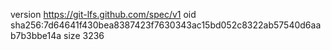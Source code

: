 version https://git-lfs.github.com/spec/v1
oid sha256:7d64641f430bea8387423f7630343ac15bd052c8322ab57540d6aab7b3bbe14a
size 3236
